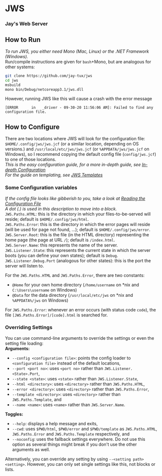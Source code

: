 # JWS
### Jay's Web Server

## How to Run
*To run JWS, you either need Mono (Mac, Linux) or the .NET Framework (Windows).*  
Run/compile instructions are given for `bash`+Mono, but are analogous for other systems:
```sh
git clone https://github.com/jay-tux/jws
cd jws
msbuild
mono bin/Debug/netcoreapp3.1/jws.dll
```
However, running JWS like this will cause a crash with the error message
```
[ERROR      in   _driver - 09-30-20 11:56:06 AM]: Failed to find any configuration file.
```

## How to Configure
There are two locations where JWS will look for the configuration file: `$HOME/.config/jws/jws.jcf` (or a similar location, depending on OS versions.) and
`/usr/local/etc/jws/jws.jcf` (or `%APPDATA/jws/jws.jcf` on Windows), so I recommend copying the default config file (`config/jws.jcf`) to one of those locations.  
*This is the easy configuration guide, for a more in-depth guide, see [In-depth Configuration](../../blob/master/advanced.md)*  
*For the guide on templating, see [JWS Templates](../../blob/master/templates.md)*  

### Some Configuration variables
*If the config file looks like gibberish to you, take a look at [Reading the Configuration File](../../blob/master/jcf.md)*  
*A dot (.) is used in this description to move into a block.*  
`JWS.Paths.HTML`: this is the directory in which your files-to-be-served will reside; default is `$HOME/.config/jws/html`.  
`JWS.Paths.Error`: this is the directory in which the error pages will reside (will be used for page not found, ...); default is `$HOME/.config/jws/error`.  
`JWS.Server.Root`: this is the file (in the HTML directory) representing the home page (the page at URL `/`); default is `/index.html`.  
`JWS.Server.Name`: this represents the name of the server.  
`JWS.Listener.State`: this represents the current state in which the server boots (you can define your own states); default is `Debug`.  
`JWS.Listener.Debug.Port` (analogous for other states): this is the port the server will listen to.  

For the `JWS.Paths.HTML` and `JWS.Paths.Error`, there are two constants:  
 - `@Home` for your own home directory (`/home/username` on *nix and `C:\Users\username` on Windows)  
 - `@Data` for the data directory (`/usr/local/etc/jws` on *nix and `%APPDATA%/jws` on Windows)  

For `JWS.Paths.Error`: whenever an error occurs (with status code `code`), the file `[JWS.Paths.Error]/[code].html` is searched for.

### Overriding Settings
You can use command-line arguments to override the settings or even the setting file loading:  
**Arguments:**  
 - `--config <configuration file>`: points the config loader to `<configuration file>` instead of the default locations,  
 - `--port <port no>`: uses `<port no>` rather than `JWS.Listener.<State>.Port`,  
 - `--state <state>`: uses `<state>` rather than `JWS.Listener.State`,  
 - `--html <directory>`: uses `<directory>` rather than `JWS.Paths.HTML`,  
 - `--error <directory>`: uses `<directory>` rather than `JWS.Paths.Error`,  
 - `--template <directory>`: uses `<directory>` rather than `JWS.Paths.Template`, and  
 - `--name <name>`: uses `<name>` rather than `JWS.Server.Name`.  

**Toggles:**
 - `--help`: displays a help message and exits,  
 - `--cwd`: uses `$PWD/html`, `$PWD/error` and `$PWD/template` as `JWS.Paths.HTML`, `JWS.Paths.Error` and `JWS.Paths.Template` respectively, and  
 - `--noconfig`: uses the fallback settings everywhere. Do not use this option as several things might break if you don't use the other arguments as well.

Alternatively, you can override any setting by using `--<setting path> <setting>`. However, you can only set single settings like this, not blocks or lists.
